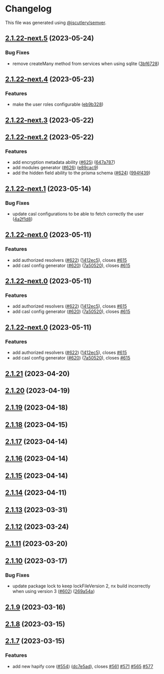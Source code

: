 # Changelog

This file was generated using [@jscutlery/semver](https://github.com/jscutlery/semver).

## [2.1.22-next.5](https://github.com/tractr/traxion/compare/v2.1.22-next.4...v2.1.22-next.5) (2023-05-24)


### Bug Fixes

* remove createMany method from services when using sqlite ([3bf6728](https://github.com/tractr/traxion/commit/3bf67288b87670d13b0ab0b46a1ae4e1b8201cc5))



## [2.1.22-next.4](https://github.com/tractr/traxion/compare/v2.1.22-next.3...v2.1.22-next.4) (2023-05-23)


### Features

* make the user roles configurable ([eb9b328](https://github.com/tractr/traxion/commit/eb9b328ea2bc7936a7683f47477b652dea497851))



## [2.1.22-next.3](https://github.com/tractr/traxion/compare/v2.1.22-next.2...v2.1.22-next.3) (2023-05-22)



## [2.1.22-next.2](https://github.com/tractr/traxion/compare/v2.1.22-next.1...v2.1.22-next.2) (2023-05-22)


### Features

* add encryption metadata ability ([#625](https://github.com/tractr/traxion/issues/625)) ([647a787](https://github.com/tractr/traxion/commit/647a787e46805cd4372f412688bbcb09e61f0906))
* add modules generator ([#626](https://github.com/tractr/traxion/issues/626)) ([e89cac9](https://github.com/tractr/traxion/commit/e89cac90f6fadc67651fda4a3c2e373bb95711d0))
* add the hidden field ability to the prisma schema ([#624](https://github.com/tractr/traxion/issues/624)) ([994f439](https://github.com/tractr/traxion/commit/994f439d11a6bbe96de5a25d1679d033a6a1f22b))



## [2.1.22-next.1](https://github.com/tractr/traxion/compare/v2.1.22-next.0...v2.1.22-next.1) (2023-05-14)


### Bug Fixes

* update casl configurations to be able to fetch correctly the user ([4a2f1d8](https://github.com/tractr/traxion/commit/4a2f1d843197f2430a7aad710a9143b487401896))



## [2.1.22-next.0](https://github.com/tractr/traxion/compare/v2.1.21...v2.1.22-next.0) (2023-05-11)


### Features

* add authorized resolvers ([#622](https://github.com/tractr/traxion/issues/622)) ([1412ec5](https://github.com/tractr/traxion/commit/1412ec54f60b6a9bce3a40587c534e929e6d6736)), closes [#615](https://github.com/tractr/traxion/issues/615)
* add casl config generator ([#620](https://github.com/tractr/traxion/issues/620)) ([7a50520](https://github.com/tractr/traxion/commit/7a50520ffa4b73050d7add1ef9bae9b3a94b3622)), closes [#615](https://github.com/tractr/traxion/issues/615)



## [2.1.22-next.0](https://github.com/tractr/traxion/compare/v2.1.21...v2.1.22-next.0) (2023-05-11)


### Features

* add authorized resolvers ([#622](https://github.com/tractr/traxion/issues/622)) ([1412ec5](https://github.com/tractr/traxion/commit/1412ec54f60b6a9bce3a40587c534e929e6d6736)), closes [#615](https://github.com/tractr/traxion/issues/615)
* add casl config generator ([#620](https://github.com/tractr/traxion/issues/620)) ([7a50520](https://github.com/tractr/traxion/commit/7a50520ffa4b73050d7add1ef9bae9b3a94b3622)), closes [#615](https://github.com/tractr/traxion/issues/615)



## [2.1.22-next.0](https://github.com/tractr/traxion/compare/v2.1.21...v2.1.22-next.0) (2023-05-11)


### Features

* add authorized resolvers ([#622](https://github.com/tractr/traxion/issues/622)) ([1412ec5](https://github.com/tractr/traxion/commit/1412ec54f60b6a9bce3a40587c534e929e6d6736)), closes [#615](https://github.com/tractr/traxion/issues/615)
* add casl config generator ([#620](https://github.com/tractr/traxion/issues/620)) ([7a50520](https://github.com/tractr/traxion/commit/7a50520ffa4b73050d7add1ef9bae9b3a94b3622)), closes [#615](https://github.com/tractr/traxion/issues/615)



## [2.1.21](https://github.com/tractr/traxion/compare/v2.1.20...v2.1.21) (2023-04-20)



## [2.1.20](https://github.com/tractr/traxion/compare/v2.1.19...v2.1.20) (2023-04-19)



## [2.1.19](https://github.com/tractr/traxion/compare/v2.1.18...v2.1.19) (2023-04-18)



## [2.1.18](https://github.com/tractr/traxion/compare/v2.1.17...v2.1.18) (2023-04-15)



## [2.1.17](https://github.com/tractr/traxion/compare/v2.1.16...v2.1.17) (2023-04-14)



## [2.1.16](https://github.com/tractr/traxion/compare/v2.1.15...v2.1.16) (2023-04-14)



## [2.1.15](https://github.com/tractr/traxion/compare/v2.1.14...v2.1.15) (2023-04-14)



## [2.1.14](https://github.com/tractr/traxion/compare/v2.1.13...v2.1.14) (2023-04-11)



## [2.1.13](https://github.com/tractr/traxion/compare/v2.1.12...v2.1.13) (2023-03-31)



## [2.1.12](https://github.com/tractr/traxion/compare/v2.1.11...v2.1.12) (2023-03-24)



## [2.1.11](https://github.com/tractr/traxion/compare/v2.1.10...v2.1.11) (2023-03-20)



## [2.1.10](https://github.com/tractr/traxion/compare/v2.1.9...v2.1.10) (2023-03-17)


### Bug Fixes

* update package lock to keep lockFileVersion 2, nx build incorrectly when using version 3 ([#602](https://github.com/tractr/traxion/issues/602)) ([269a54a](https://github.com/tractr/traxion/commit/269a54a8b9613d96d225c501c6d59d407b7496e0))



## [2.1.9](https://github.com/tractr/traxion/compare/v2.1.8...v2.1.9) (2023-03-16)



## [2.1.8](https://github.com/tractr/traxion/compare/v2.1.7...v2.1.8) (2023-03-15)



## [2.1.7](https://github.com/tractr/traxion/compare/v2.1.6...v2.1.7) (2023-03-15)


### Features

* add new hapify core ([#554](https://github.com/tractr/traxion/issues/554)) ([dc7e5ad](https://github.com/tractr/traxion/commit/dc7e5ad0bbe5af0607deeba2c562c7b605fe6693)), closes [#561](https://github.com/tractr/traxion/issues/561) [#571](https://github.com/tractr/traxion/issues/571) [#565](https://github.com/tractr/traxion/issues/565) [#577](https://github.com/tractr/traxion/issues/577)
